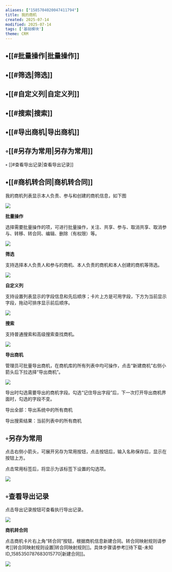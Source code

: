 ```yaml
---
aliases: ["1585704020047411794"]
title: 我的商机
created: 2025-07-14
modified: 2025-07-14
tags: ['基础模块']
theme: CRM
---
```


## •[[#批量操作|批量操作]]

## •[[#筛选|筛选]]

## •[[#自定义列|自定义列]]

## •[[#搜索|搜索]]

## •[[#导出商机|导出商机]]

## ◦[[#另存为常用|另存为常用]]

**◦** [[#查看导出记录|查看导出记录]]

## •[[#商机转合同|商机转合同]]

我的商机列表显示本人负责、参与和创建的商机信息，如下图

![](e3de1ce0a014db1f724ca4cce7820a8c.jpg)

**批量操作**

选择需要批量操作的项，可进行批量操作，关注、共享、参与、取消共享、取消参与、转移、转合同、编辑、删除（有权限）等。

![](cf427e659e50a0f6af832de069a0bd34.jpg)

**筛选**

支持选择本人负责人和参与的商机、本人负责的商机和本人创建的商机等筛选。

![](cf4285932dbbf5c8ac325ae7e150c209.jpg)

**自定义列**

支持设置列表显示的字段信息和先后顺序；卡片上方是可用字段，下方为当前显示字段，拖动可排序显示前后顺序。

![](40281fbfd873a241d5f5d9bd19b48dd3.jpg)

**搜索**

支持普通搜索和高级搜索查找商机。

![](1df71b1c98b75ee8074f6e5b6e2efc04.jpg)

**导出商机**

管理员可批量导出商机，在商机库的所有列表中均可操作，点击“新建商机”右侧小箭头后下拉选择“导出商机”。

**![](6e0131c92b309b0cd14554f7ee01b33f.jpg)**

导出时勾选需要导出的商机字段。勾选“记住导出字段”后，下一次打开导出商机界面时，勾选的字段不变。

导出全部：导出系统中的所有商机

导出搜索结果：当前列表中的所有商机

## ◦另存为常用

点击右侧小箭头，可展开另存为常用按钮，点击按钮后，输入名称保存后，显示在按钮上方。

点击常用标签后，将显示为该标签下设置的勾选项。

![](d69d11cbe32b13fcf947fcdbc56b9be4.jpg)

## ◦查看导出记录

点击导出记录按钮可查看执行导出记录。

![](e3eb31692283edb740839317322f9296.jpg)

**商机转合同**

点击商机卡片右上角“转合同”按钮，根据商机信息新建合同。转合同映射规则请参考[[转合同映射规则设置|转合同映射规则]]。具体步骤请参考[[待下载-未知ID_1585350787683015770|新建合同]]。

![](27a90beca12b006b1b4c88d19619fec8.jpg)